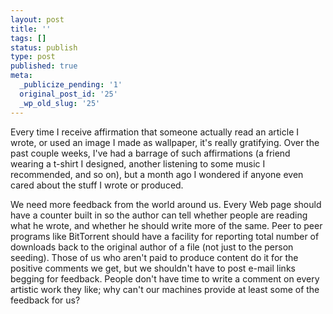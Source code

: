 ```yaml
---
layout: post
title: ''
tags: []
status: publish
type: post
published: true
meta:
  _publicize_pending: '1'
  original_post_id: '25'
  _wp_old_slug: '25'
---
```

Every time I receive affirmation that someone actually read an article I wrote, or used an image I made as wallpaper, it's really gratifying.  Over the past couple weeks, I've had a barrage of such affirmations (a friend wearing a t-shirt I designed, another listening to some music I recommended, and so on), but a month ago I wondered if anyone even cared about the stuff I wrote or produced.

We need more feedback from the world around us.  Every Web page should have a counter built in so the author can tell whether people are reading what he wrote, and whether he should write more of the same.  Peer to peer programs like BitTorrent should have a facility for reporting total number of downloads back to the original author of a file (not just to the person seeding).  Those of us who aren't paid to produce content do it for the positive comments we get, but we shouldn't have to post e-mail links begging for feedback.  People don't have time to write a comment on every artistic work they like; why can't our machines provide at least some of the feedback for us?
